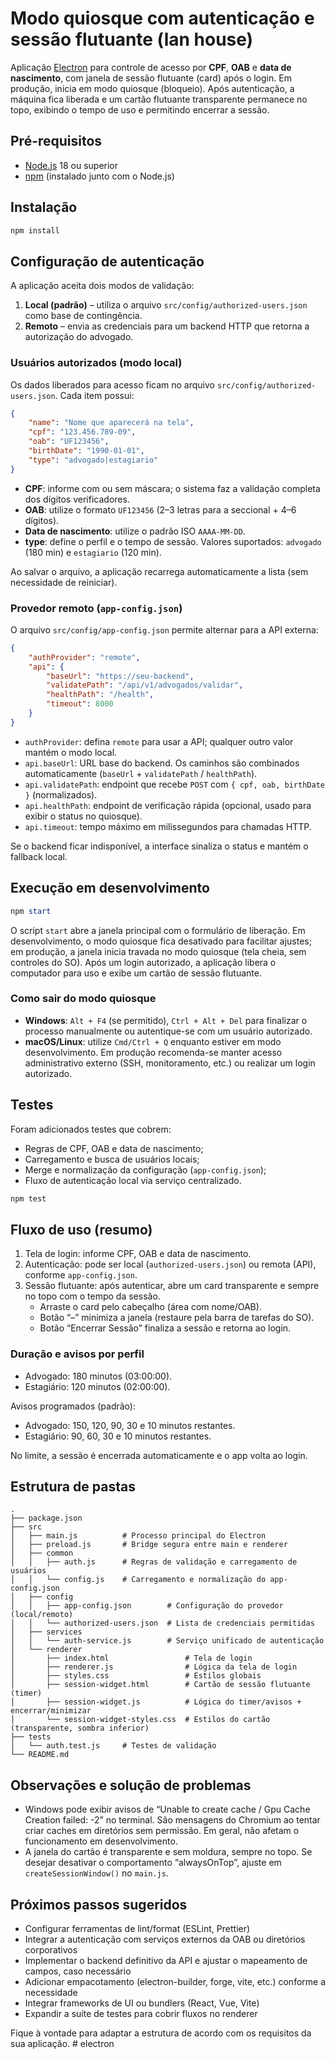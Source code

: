 # Modo quiosque com autenticação e sessão flutuante (lan house)

Aplicação [Electron](https://www.electronjs.org/) para controle de acesso por **CPF**, **OAB** e **data de nascimento**, com janela de sessão flutuante (card) após o login. Em produção, inicia em modo quiosque (bloqueio). Após autenticação, a máquina fica liberada e um cartão flutuante transparente permanece no topo, exibindo o tempo de uso e permitindo encerrar a sessão.

## Pré-requisitos

- [Node.js](https://nodejs.org/) 18 ou superior
- [npm](https://www.npmjs.com/) (instalado junto com o Node.js)

## Instalação

```powershell
npm install
```

## Configuração de autenticação

A aplicação aceita dois modos de validação:

1. **Local (padrão)** – utiliza o arquivo `src/config/authorized-users.json` como base de contingência.
2. **Remoto** – envia as credenciais para um backend HTTP que retorna a autorização do advogado.

### Usuários autorizados (modo local)

Os dados liberados para acesso ficam no arquivo `src/config/authorized-users.json`. Cada item possui:

```json
{
	"name": "Nome que aparecerá na tela",
	"cpf": "123.456.789-09",
	"oab": "UF123456",
	"birthDate": "1990-01-01",
	"type": "advogado|estagiario"
}
```

- **CPF**: informe com ou sem máscara; o sistema faz a validação completa dos dígitos verificadores.
- **OAB**: utilize o formato `UF123456` (2–3 letras para a seccional + 4–6 dígitos).
- **Data de nascimento**: utilize o padrão ISO `AAAA-MM-DD`.
- **type**: define o perfil e o tempo de sessão. Valores suportados: `advogado` (180 min) e `estagiario` (120 min).

Ao salvar o arquivo, a aplicação recarrega automaticamente a lista (sem necessidade de reiniciar).

### Provedor remoto (`app-config.json`)

O arquivo `src/config/app-config.json` permite alternar para a API externa:

```json
{
	"authProvider": "remote",
	"api": {
		"baseUrl": "https://seu-backend",
		"validatePath": "/api/v1/advogados/validar",
		"healthPath": "/health",
		"timeout": 8000
	}
}
```

- `authProvider`: defina `remote` para usar a API; qualquer outro valor mantém o modo local.
- `api.baseUrl`: URL base do backend. Os caminhos são combinados automaticamente (`baseUrl` + `validatePath` / `healthPath`).
- `api.validatePath`: endpoint que recebe `POST` com `{ cpf, oab, birthDate }` (normalizados).
- `api.healthPath`: endpoint de verificação rápida (opcional, usado para exibir o status no quiosque).
- `api.timeout`: tempo máximo em milissegundos para chamadas HTTP.

Se o backend ficar indisponível, a interface sinaliza o status e mantém o fallback local.

## Execução em desenvolvimento

```powershell
npm start
```

O script `start` abre a janela principal com o formulário de liberação. Em desenvolvimento, o modo quiosque fica desativado para facilitar ajustes; em produção, a janela inicia travada no modo quiosque (tela cheia, sem controles do SO). Após um login autorizado, a aplicação libera o computador para uso e exibe um cartão de sessão flutuante.

### Como sair do modo quiosque

- **Windows**: `Alt + F4` (se permitido), `Ctrl + Alt + Del` para finalizar o processo manualmente ou autentique-se com um usuário autorizado.
- **macOS/Linux**: utilize `Cmd/Ctrl + Q` enquanto estiver em modo desenvolvimento. Em produção recomenda-se manter acesso administrativo externo (SSH, monitoramento, etc.) ou realizar um login autorizado.

## Testes

Foram adicionados testes que cobrem:

- Regras de CPF, OAB e data de nascimento;
- Carregamento e busca de usuários locais;
- Merge e normalização da configuração (`app-config.json`);
- Fluxo de autenticação local via serviço centralizado.

```powershell
npm test
```

## Fluxo de uso (resumo)

1. Tela de login: informe CPF, OAB e data de nascimento.
2. Autenticação: pode ser local (`authorized-users.json`) ou remota (API), conforme `app-config.json`.
3. Sessão flutuante: após autenticar, abre um card transparente e sempre no topo com o tempo da sessão.
	- Arraste o card pelo cabeçalho (área com nome/OAB).
	- Botão “–” minimiza a janela (restaure pela barra de tarefas do SO).
	- Botão “Encerrar Sessão” finaliza a sessão e retorna ao login.

### Duração e avisos por perfil

- Advogado: 180 minutos (03:00:00).
- Estagiário: 120 minutos (02:00:00).

Avisos programados (padrão):
- Advogado: 150, 120, 90, 30 e 10 minutos restantes.
- Estagiário: 90, 60, 30 e 10 minutos restantes.

No limite, a sessão é encerrada automaticamente e o app volta ao login.

## Estrutura de pastas

```
.
├── package.json
├── src
│   ├── main.js          # Processo principal do Electron
│   ├── preload.js       # Bridge segura entre main e renderer
│   ├── common
│   │   ├── auth.js      # Regras de validação e carregamento de usuários
│   │   └── config.js    # Carregamento e normalização do app-config.json
│   ├── config
│   │   ├── app-config.json        # Configuração do provedor (local/remoto)
│   │   └── authorized-users.json  # Lista de credenciais permitidas
│   ├── services
│   │   └── auth-service.js        # Serviço unificado de autenticação
│   └── renderer
│       ├── index.html                 # Tela de login
│       ├── renderer.js                # Lógica da tela de login
│       ├── styles.css                 # Estilos globais
│       ├── session-widget.html        # Cartão de sessão flutuante (timer)
│       ├── session-widget.js          # Lógica do timer/avisos + encerrar/minimizar
│       └── session-widget-styles.css  # Estilos do cartão (transparente, sombra inferior)
├── tests
│   └── auth.test.js     # Testes de validação
└── README.md
```

## Observações e solução de problemas

- Windows pode exibir avisos de “Unable to create cache / Gpu Cache Creation failed: -2” no terminal. São mensagens do Chromium ao tentar criar caches em diretórios sem permissão. Em geral, não afetam o funcionamento em desenvolvimento.
- A janela do cartão é transparente e sem moldura, sempre no topo. Se desejar desativar o comportamento “alwaysOnTop”, ajuste em `createSessionWindow()` no `main.js`.

## Próximos passos sugeridos

- Configurar ferramentas de lint/format (ESLint, Prettier)
- Integrar a autenticação com serviços externos da OAB ou diretórios corporativos
- Implementar o backend definitivo da API e ajustar o mapeamento de campos, caso necessário
- Adicionar empacotamento (electron-builder, forge, vite, etc.) conforme a necessidade
- Integrar frameworks de UI ou bundlers (React, Vue, Vite)
- Expandir a suíte de testes para cobrir fluxos no renderer

Fique à vontade para adaptar a estrutura de acordo com os requisitos da sua aplicação.
#   e l e c t r o n  
 
